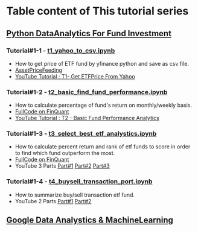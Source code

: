 # Table content of This tutorial series
## [Python DataAnalytics For Fund Investment](https://www.youtube.com/playlist?list=PLIxgtZc_tZWOS9sHx9ModQ0ESX_nXkKM6)
### Tutorial#1-1 - [t1_yahoo_to_csv.ipynb](https://github.com/technqvi/MyYoutube-Demo/blob/main/t1_yahoo_to_csv.ipynb "t1_yahoo_to_csv.ipynb")
* How to get price of ETF fund  by yfinance python and save as csv file. 
* [AssetPriceFeeding](https://github.com/technqvi/AssetPriceFeeding)
* [YouTube Tutorial : T1- Get ETFPrice From Yahoo](https://www.youtube.com/watch?v=rQRYPvKOGlQ&t=414s)

### Tutorial#1-2 - [t2_basic_find_fund_performance.ipynb](https://github.com/technqvi/MyYoutube-Demo/blob/main/t2_basic_find_fund_performance.ipynb "t2_basic_find_fund_performance.ipynb")
* How to calculate percentage of fund's return on monthly/weekly basis. 
* [FullCode on FinQuant](https://github.com/technqvi/FinQuant/blob/master/TopAssetROC.ipynb)
* [YouTube Tutorial : T2 - Basic Fund Performance Analytics](https://youtu.be/4ihef2jNbB0)

### Tutorial#1-3 - [t3_select_best_etf_analystics.ipynb](https://github.com/technqvi/MyYoutube-Demo/blob/main/t3_select_best_etf_analystics.ipynb "t3_select_best_etf_analystics.ipynb")
* How to calculate percent return and rank of etf funds to score in order to find which fund outperform the most. 
* [FullCode on FinQuant](https://github.com/technqvi/FinQuant/blob/master/AssetV2-Mini-ComparePerf.ipynb)
* YouTube 3 Parts [Part#1](https://www.youtube.com/watch?v=-dkrJsZ8VOs&list=PLIxgtZc_tZWOS9sHx9ModQ0ESX_nXkKM6&index=3)  [Part#2](https://www.youtube.com/watch?v=GVCXjIPKd2k&list=PLIxgtZc_tZWOS9sHx9ModQ0ESX_nXkKM6&index=4)
 [Part#3](https://www.youtube.com/watch?v=fJkIaC0UOG8&list=PLIxgtZc_tZWOS9sHx9ModQ0ESX_nXkKM6&index=5)


### Tutorial#1-4 - [t4_buysell_transaction_port.ipynb](https://github.com/technqvi/MyYoutube-Demo/blob/main/t4_buysell_transaction_port.ipynb "t4_buysell_transaction_port.ipynb")
* How to summarize buy/sell  transaction etf fund. 
* YouTube 2 Parts [Part#1](https://www.youtube.com/watch?v=nu0cIHiVhNs) [Part#2](https://www.youtube.com/watch?v=WiB4nJtNSJ4) 

## [Google Data Analystics & MachineLearning](https://www.youtube.com/playlist?list=PLIxgtZc_tZWNWPTeGPR5FGj_glwAOuoS7)
